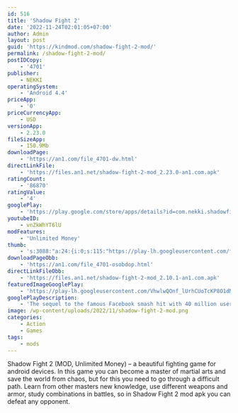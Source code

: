 ```yaml
---
id: 516
title: 'Shadow Fight 2'
date: '2022-11-24T02:01:05+07:00'
author: Admin
layout: post
guid: 'https://kindmod.com/shadow-fight-2-mod/'
permalink: /shadow-fight-2-mod/
postIDCopy:
    - '4701'
publisher:
    - NEKKI
operatingSystem:
    - 'Android 4.4'
priceApp:
    - '0'
priceCurrencyApp:
    - USD
versionApp:
    - 2.23.0
fileSizeApp:
    - 150.9Mb
downloadPage:
    - 'https://an1.com/file_4701-dw.html'
directLinkFile:
    - 'https://files.an1.net/shadow-fight-2-mod_2.23.0-an1.com.apk'
ratingCount:
    - '86870'
ratingValue:
    - '4'
googlePlay:
    - 'https://play.google.com/store/apps/details?id=com.nekki.shadowfight'
youtubeID:
    - vnZkWhYT6lU
modFeatures:
    - 'Unlimited Money'
thumb:
    - 's:3088:"a:24:{i:0;s:115:"https://play-lh.googleusercontent.com/fJwl4f-3Z0entXWBcaq7PmJXd6OdIQT_1-kwyzOlCYVQRK1n31c8yRUrELxXr-x-KwE=w526-h296";i:1;s:114:"https://play-lh.googleusercontent.com/iGKkP6WWehMh3JY5ajkdWuwJH8zo8eCBR1lKL5L4dg7t98HGcak89-p_OQv7XjZ3YQ=w526-h296";i:2;s:115:"https://play-lh.googleusercontent.com/0Jv_y09lGqcBhG4Iyr4rFFyEVUlMmpRp99tVqzElYAsa676yM3RjqOR-3AA4i5eLwLo=w526-h296";i:3;s:115:"https://play-lh.googleusercontent.com/ds5WosIKkdFrv1-q72hJs3LrZuF4i3suZRT5cMv0V7XwdI6V1_EUdX0jEWuP1fTRQsg=w526-h296";i:4;s:114:"https://play-lh.googleusercontent.com/OeR1noaCfs4Icuqn77TULEB21ErWSmMX9T4_dCHyGtzSE3g7DutfHLqZsgjuDNGPOw=w526-h296";i:5;s:114:"https://play-lh.googleusercontent.com/1N47n8jSfIFba4oCqXC0_afqDQ01v_SnFHlOahDn1ejAoC-Sot1PX2kwyInrP_pIHg=w526-h296";i:6;s:115:"https://play-lh.googleusercontent.com/tc2cAQ-OlebNVEK8PSazVpwNicd18wXV99SM9I8peBUvo070GaXhau55wmbcRUVOnlU=w526-h296";i:7;s:115:"https://play-lh.googleusercontent.com/KiyXXZVaTFtL9a_wt-NwLAGEI1OtYgF3OAyF6Ik4I9PCN3V29gcHaEIoPu9j0kkWCs4=w526-h296";i:8;s:116:"https://play-lh.googleusercontent.com/bQwEctGYhWPiYqddqj_HhqLS_8K1LpALh1PwG_3jIc38vvaFDWuDi0qzkU6f-Rt4fZWd=w526-h296";i:9;s:115:"https://play-lh.googleusercontent.com/O3ju6UkV_Rp1PQv2DCcGkwZD-H85FLrHGtN-zWmaW6yZXbHJ93-2uPiJFeIRrWcCx8w=w526-h296";i:10;s:116:"https://play-lh.googleusercontent.com/jLTeqT5Lv3F2awEEWMZX0ECT60pQH4OrSToiV-fdGxjMTQRGxTMMLYhpZpQZxvxU5Sew=w526-h296";i:11;s:114:"https://play-lh.googleusercontent.com/nKjWeU3I70GHtgt_wxNi1aSzM_yXJiBeT-OBaRiClD2MNKi7M8S6uucVfgMVhJOEVw=w526-h296";i:12;s:114:"https://play-lh.googleusercontent.com/DcH0A_0GmXVz1-2cjEPvD5aNci-u_tKErPaPp-85kkLAfMmRt4jNaTzBMIW7AbfO6w=w526-h296";i:13;s:114:"https://play-lh.googleusercontent.com/dmDMJ9dBN87lkvl6Xlg7ffTqVLAT_KEQLMJ6qDJ5JmuR72RdsUsDX7sppwuM4BkACg=w526-h296";i:14;s:114:"https://play-lh.googleusercontent.com/BmAEVmNE8OcpoG6j_zvIE5TmqXu4-YC3bzm9bFUzz519cN4tdMrEL1wV1HAHi2S-gw=w526-h296";i:15;s:116:"https://play-lh.googleusercontent.com/afAT0_uUG06xGR2TN4SyDFdkpZ19U8OQmc9PqQ2OOfPv-iJo1Ss9ielESMKmWBNBevKh=w526-h296";i:16;s:115:"https://play-lh.googleusercontent.com/9km6Qg5vM7LqwZnc8_fMSkj5Y0poF6aogjaPBSC4FDLIXTT_NCfLGhdcztfXkCqBM7s=w526-h296";i:17;s:115:"https://play-lh.googleusercontent.com/gI6r4-vX5Fchsb-se-i9hIqCazgzFifIO1dKCFvIpTjru84h_DEYdv9xAnNJsTrg2_0=w526-h296";i:18;s:115:"https://play-lh.googleusercontent.com/e0cu-ifbifjMRulpJQCR8RYVcIrGUmlq-3lwgKl9a1dAvtI0ChBG3PokUPqvO3wOuhk=w526-h296";i:19;s:115:"https://play-lh.googleusercontent.com/O3yF2pj_WYhBcZWecBEiCWaobhuUM8Wm89P5Csd8xSnslwkuZoUO5JQsNIGlEbsqrPE=w526-h296";i:20;s:116:"https://play-lh.googleusercontent.com/Ozs5DO59DMtOLVBd85rwqs4OW0fPiveypZFcRBGzgEfi995M5gaYCQ5swOGiHi7Rn6lv=w526-h296";i:21;s:115:"https://play-lh.googleusercontent.com/1Q8mEcn3LooPBAg0tGMeqZIl8eGu2t7-ad9Z-05rvsxzcIXaGWnhZDvBMtnKJDqzrz8=w526-h296";i:22;s:114:"https://play-lh.googleusercontent.com/IlML7Fi0KzE_ewDOKj9e1rFN5DnxRvXhOCTp8xL2n6nkG5cIfkVpwNoqGIY-aloEIg=w526-h296";i:23;s:114:"https://play-lh.googleusercontent.com/TAenSXEtU5MrOACYDVBM_yHnF3MVOWLfVNVffxW7rC5hW3hC8SOTGEKNc-hK194IMQ=w526-h296";}";'
downloadPageObb:
    - 'https://an1.com/file_4701-osobdop.html'
directLinkFileObb:
    - 'https://files.an1.net/shadow-fight-2-mod_2.10.1-an1.com.apk'
featuredImageGooglePlay:
    - 'https://play-lh.googleusercontent.com/VhwlwQOnf_lUrhCUoTcKP8O1dMecYxOhpa1FimQryAIL723NjAhzz0GeH7RB70GKgQ'
googlePlayDescription:
    - 'The sequel to the famous Facebook smash hit with 40 million users. Shadow Fight 2 is a nail-biting mix of RPG and classical Fighting. This game lets you equip your character with countless lethal weapons and rare armor sets, and features dozens of lifelike-animated Martial Arts techniques! Crush your enemies, humiliate demon bosses, and be the one to close the Gate of Shadows. Do you have what it takes to kick, punch, jump, and slash your way to victory? There’s only one way to find out.. - Plunge into epic combat sequences, rendered in astonishingly lifelike detail by an'
image: /wp-content/uploads/2022/11/shadow-fight-2-mod.png
categories:
    - Action
    - Games
tags:
    - mods
---
```


Shadow Fight 2 (MOD, Unlimited Money) – a beautiful fighting game for android devices. In this game you can become a master of martial arts and save the world from chaos, but for this you need to go through a difficult path. Learn from other masters new knowledge, use different weapons and armor, study combinations in battles, so in Shadow Fight 2 mod apk you can defeat any opponent.